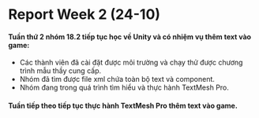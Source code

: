 # Report Week 2 (24-10)
#### Tuần thứ 2 nhóm 18.2 tiếp tục học về Unity và có nhiệm vụ thêm text vào game:
- Các thành viên đã cài đặt được môi trường và chạy thử được chương trình mẫu thầy cung cấp.
- Nhóm đã tìm được file xml chứa toàn bộ text và component.
- Nhóm đang trong quá trình tìm hiểu và thực hành TextMesh Pro.
#### Tuần tiếp theo tiếp tục thực hành TextMesh Pro thêm text vào game. 

